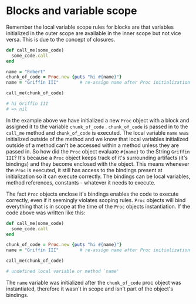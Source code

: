 # Blocks and variable scope

Remember the local variable scope rules for blocks are that variables initialized in the outer scope are available in the inner scope but not vice versa. This is due to the concept of closures.

```ruby
def call_me(some_code)
  some_code.call
end

name = "Robert"
chunk_of_code = Proc.new {puts "hi #{name}"}
name = "Griffin III"        # re-assign name after Proc initialization

call_me(chunk_of_code)

# hi Griffin III
# => nil
```

In the example above we have initialized a new `Proc` object with a block and assigned it to the variable `chunk_of_code` . `chunk_of_code` is passed in to the `call_me` method and `chunk_of_code` is executed. The local variable `name` was initialized outside of the method and we know that local variables initialized outside of a method can't be accessed within a method unless they are passed in. So how did the `Proc` object evaluate `#{name}` to the String `Griffin III`? It's because a `Proc` object keeps track of it's surrounding artifacts (it's bindings) and they become enclosed with the object. This means whenever the `Proc` is executed, it still has access to the bindings present at initialization so it can execute correctly. The bindings can be local variables, method references, constants - whatever it needs to execute.

The fact `Proc` objects enclose it's bindings enables the code to execute correctly, even if it seemingly violates scoping rules. `Proc` objects will bind everything that is in scope at the time of the `Proc` objects instantiation. If the code above was written like this:

```ruby
def call_me(some_code)
  some_code.call
end

chunk_of_code = Proc.new {puts "hi #{name}"}
name = "Griffin III"        # re-assign name after Proc initialization

call_me(chunk_of_code)

# undefined local variable or method `name'

```

The `name` variable was initialized after the `chunk_of_code` proc object was instantiated, therefore it wasn't in scope and isn't part of the object's bindings.